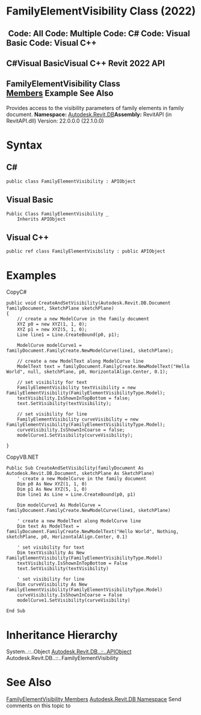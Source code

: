 # FamilyElementVisibility Class (2022)

﻿
 Code: All Code: Multiple Code: C# Code: Visual Basic Code: Visual C++   
---  
C#Visual BasicVisual C++
Revit 2022 API  
---  
FamilyElementVisibility Class  
[Members](0a86aa27-16bd-1874-39da-4268375c40c5.md "FamilyElementVisibility Members") Example See Also  
---  
Provides access to the visibility parameters of family elements in family document.
**Namespace:** [Autodesk.Revit.DB](87546ba7-461b-c646-cbb1-2cb8f5bff8b2.md "Autodesk.Revit.DB Namespace")**Assembly:** RevitAPI (in RevitAPI.dll) Version: 22.0.0.0 (22.1.0.0)
# Syntax
C#  
---  
```text
public class FamilyElementVisibility : APIObject
```
  
Visual Basic  
---  
```text
Public Class FamilyElementVisibility _
	Inherits APIObject
```
  
Visual C++  
---  
```text
public ref class FamilyElementVisibility : public APIObject
```
  
# Examples
CopyC#
```text
public void CreateAndSetVisibility(Autodesk.Revit.DB.Document familyDocument, SketchPlane sketchPlane)
{
    // create a new ModelCurve in the family document
    XYZ p0 = new XYZ(1, 1, 0);
    XYZ p1 = new XYZ(5, 1, 0);
    Line line1 = Line.CreateBound(p0, p1);

    ModelCurve modelCurve1 = familyDocument.FamilyCreate.NewModelCurve(line1, sketchPlane);

    // create a new ModelText along ModelCurve line
    ModelText text = familyDocument.FamilyCreate.NewModelText("Hello World", null, sketchPlane, p0, HorizontalAlign.Center, 0.1);

    // set visibility for text 
    FamilyElementVisibility textVisibility = new FamilyElementVisibility(FamilyElementVisibilityType.Model);
    textVisibility.IsShownInTopBottom = false;
    text.SetVisibility(textVisibility);

    // set visibility for line
    FamilyElementVisibility curveVisibility = new FamilyElementVisibility(FamilyElementVisibilityType.Model);
    curveVisibility.IsShownInCoarse = false;
    modelCurve1.SetVisibility(curveVisibility);

}
```

CopyVB.NET
```text
Public Sub CreateAndSetVisibility(familyDocument As Autodesk.Revit.DB.Document, sketchPlane As SketchPlane)
    ' create a new ModelCurve in the family document
    Dim p0 As New XYZ(1, 1, 0)
    Dim p1 As New XYZ(5, 1, 0)
    Dim line1 As Line = Line.CreateBound(p0, p1)

    Dim modelCurve1 As ModelCurve = familyDocument.FamilyCreate.NewModelCurve(line1, sketchPlane)

    ' create a new ModelText along ModelCurve line
    Dim text As ModelText = familyDocument.FamilyCreate.NewModelText("Hello World", Nothing, sketchPlane, p0, HorizontalAlign.Center, 0.1)

    ' set visibility for text 
    Dim textVisibility As New FamilyElementVisibility(FamilyElementVisibilityType.Model)
    textVisibility.IsShownInTopBottom = False
    text.SetVisibility(textVisibility)

    ' set visibility for line
    Dim curveVisibility As New FamilyElementVisibility(FamilyElementVisibilityType.Model)
    curveVisibility.IsShownInCoarse = False
    modelCurve1.SetVisibility(curveVisibility)

End Sub
```

# Inheritance Hierarchy
System..::..Object [Autodesk.Revit.DB..::..APIObject](beb86ef5-39ad-3f0d-0cd9-0c929387a2bb.md "APIObject Class") Autodesk.Revit.DB..::..FamilyElementVisibility
# See Also
[FamilyElementVisibility Members](0a86aa27-16bd-1874-39da-4268375c40c5.md "FamilyElementVisibility Members")
[Autodesk.Revit.DB Namespace](87546ba7-461b-c646-cbb1-2cb8f5bff8b2.md "Autodesk.Revit.DB Namespace")
Send comments on this topic to 